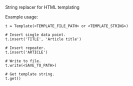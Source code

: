 String replacer for HTML templating

Example usage:

    t = Template(<TEMPLATE_FILE_PATH> or <TEMPLATE_STRING>)

    # Insert single data point.
    t.insert('TITLE', 'Article title')

    # Insert repeater.
    t.insert('ARTICLE')

    # Write to file.
    t.write(<SAVE_TO_PATH>)

    # Get template string.
    t.get()